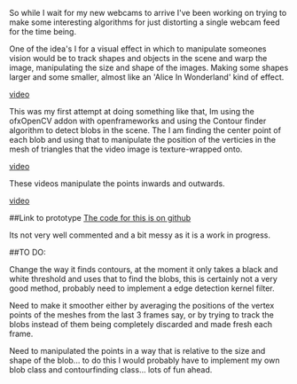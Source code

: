 So while I wait for my new webcams to arrive I've been working on trying to make some interesting algorithms for just distorting a single webcam feed for the time being. 

One of the idea's I for a visual effect in which to manipulate someones vision would be to track shapes and objects in the scene and warp the image, manipulating the size and shape of the images. Making some shapes larger and some smaller, almost like an 'Alice In Wonderland' kind of effect. 

[video](https://www.youtube.com/watch?v=1BbDZTKxXGQ)

This was my first attempt at doing something like that, Im using the ofxOpenCV addon with openframeworks and using the Contour finder algorithm to detect blobs in the scene. The I am finding the center point of each blob and using that to manipulate the position of the verticies in the mesh of triangles that the video image is texture-wrapped onto. 

[video](https://www.youtube.com/watch?v=qPbNTcucNdM)

These videos manipulate the points inwards and outwards.

[video](https://www.youtube.com/watch?v=WhknH0x3N54)

##Link to prototype
[The code for this is on github](https://github.com/terrybroad/wonderland_webcam)

Its not very well commented and a bit messy as it is a work in progress. 

##TO DO:

Change the way it finds contours, at the moment it only takes a black and white threshold and uses that to find the blobs, this is certainly not a very good method, probably need to implement a edge detection kernel filter. 

Need to make it smoother either by averaging the positions of the vertex points of the meshes from the last 3 frames say, or by trying to track the blobs instead of them being completely discarded and made fresh each frame. 

Need to manipulated the points in a way that is relative to the size and shape of the blob... to do this I would probably have to implement my own blob class and contourfinding class... lots of fun ahead.
